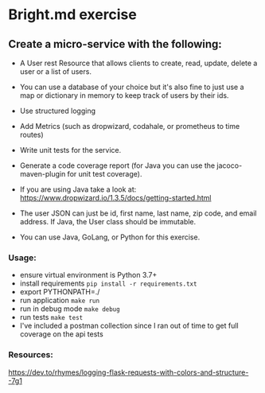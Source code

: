 # Bright.md exercise

## Create a micro-service with the following:

- A User rest Resource that allows clients to create, read, update, delete a user or a list of users.

- You can use a database of your choice but it's also fine to just use a map or dictionary in memory to keep track of users by their ids.

- Use structured logging

- Add Metrics (such as dropwizard, codahale, or prometheus to time routes)

- Write unit tests for the service.

- Generate a code coverage report (for Java you can use the jacoco-maven-plugin for unit test coverage).

- If you are using Java take a look at: https://www.dropwizard.io/1.3.5/docs/getting-started.html

- The user JSON can just be id, first name, last name, zip code, and email address. If Java, the User class should be immutable.

- You can use Java, GoLang, or Python for this exercise. 

### Usage:

- ensure virtual environment is Python 3.7+
- install requirements `pip install -r requirements.txt`
- export PYTHONPATH=./
- run application `make run`
- run in debug mode `make debug`
- run tests `make test`
- I've included a postman collection since I ran out of time to get full coverage on the api tests

### Resources:
https://dev.to/rhymes/logging-flask-requests-with-colors-and-structure--7g1

